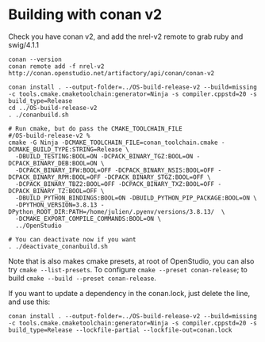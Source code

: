# Building with conan v2

Check you have conan v2, and add the nrel-v2 remote to grab ruby and swig/4.1.1

```shell
conan --version
conan remote add -f nrel-v2 http://conan.openstudio.net/artifactory/api/conan/conan-v2
```


```shell
conan install . --output-folder=../OS-build-release-v2 --build=missing -c tools.cmake.cmaketoolchain:generator=Ninja -s compiler.cppstd=20 -s build_type=Release
cd ../OS-build-release-v2
. ./conanbuild.sh

# Run cmake, but do pass the CMAKE_TOOLCHAIN_FILE
#/OS-build-release-v2 %
cmake -G Ninja -DCMAKE_TOOLCHAIN_FILE=conan_toolchain.cmake -DCMAKE_BUILD_TYPE:STRING=Release \
  -DBUILD_TESTING:BOOL=ON -DCPACK_BINARY_TGZ:BOOL=ON -DCPACK_BINARY_DEB:BOOL=ON \
  -DCPACK_BINARY_IFW:BOOL=OFF -DCPACK_BINARY_NSIS:BOOL=OFF -DCPACK_BINARY_RPM:BOOL=OFF -DCPACK_BINARY_STGZ:BOOL=OFF \
  -DCPACK_BINARY_TBZ2:BOOL=OFF -DCPACK_BINARY_TXZ:BOOL=OFF -DCPACK_BINARY_TZ:BOOL=OFF \
  -DBUILD_PYTHON_BINDINGS:BOOL=ON -DBUILD_PYTHON_PIP_PACKAGE:BOOL=ON \
  -DPYTHON_VERSION=3.8.13 -DPython_ROOT_DIR:PATH=/home/julien/.pyenv/versions/3.8.13/  \
  -DCMAKE_EXPORT_COMPILE_COMMANDS:BOOL=ON \
  ../OpenStudio

# You can deactivate now if you want
. ./deactivate_conanbuild.sh
```

Note that is also makes cmake presets, at root of OpenStudio, you can also try `cmake --list-presets`. To configure `cmake --preset conan-release`; to build `cmake --build --preset conan-release`.


If you want to update a dependency in the conan.lock, just delete the line, and use this:


```shell
conan install . --output-folder=../OS-build-release-v2 --build=missing -c tools.cmake.cmaketoolchain:generator=Ninja -s compiler.cppstd=20 -s build_type=Release --lockfile-partial --lockfile-out=conan.lock
```
